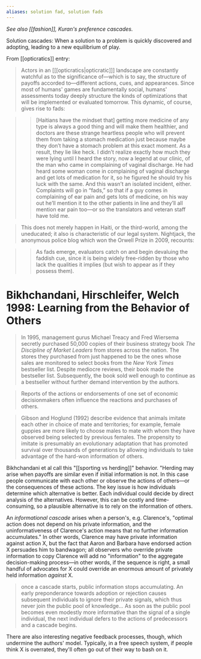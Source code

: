 ```yaml
---
aliases: solution fad, solution fads
---
```


_See also [[fashion]], Kuran's preference cascades._

Solution cascades: When a solution to a problem is quickly discovered and adopting, leading to a new equilibrium of play.

From [[opticratics]] entry:

> Actors in an [[[opticratics|opticratic]]] landscape are constantly watchful as to the significance of—which is to say, the structure of payoffs accorded to—different actions, cues, and appearances. Since most of humans' games are fundamentally social, humans' assessments today deeply structure the kinds of optimizations that will be implemented or evaluated tomorrow. This dynamic, of course, gives rise to fads:

> > [Haitians have the mindset that] getting more medicine of any type is always a good thing and will make them healthier, and doctors are these strange heartless people who will prevent them from taking a stomach medication just because maybe they don’t have a stomach problem at this exact moment. As a result, they lie like heck. I didn’t realize exactly how much they were lying until I heard the story, now a legend at our clinic, of the man who came in complaining of vaginal discharge. He had heard some woman come in complaining of vaginal discharge and get lots of medication for it, so he figured he should try his luck with the same. And this wasn’t an isolated incident, either. Complaints will go in “fads,” so that if a guy comes in complaining of ear pain and gets lots of medicine, on his way out he’ll mention it to the other patients in line and they’ll all mention ear pain too—or so the translators and veteran staff have told me.

> This does not merely happen in Haiti, or the third-world, among the uneducated; it also is characteristic of our legal system. Nightjack, the anonymous police blog which won the Orwell Prize in 2009, recounts:

> > As fads emerge, evaluators catch on and begin devaluing the faddish cue, since it is being widely free-ridden by those who lack the qualities it implies (but wish to appear as if they possess them). 

# Bikhchandani, Hirschleifer, Welch 1998: Learning from the Behavior of Others

> In 1995, management gurus Michael Treacy and Fred Wiersema secretly purchased 50,000 copies of their business strategy book _The Discipline of Market Leaders_ from stores across the nation. The stores they purchased from just happened to be the ones whose sales are monitored to select books from the _New York Times_ bestseller list. Despite mediocre reviews, their book made the bestseller list. Subsequently, the book sold well enough to continue as a bestseller without further demand intervention by the authors.

> Reports of the actions or endorsements of one set of economic decisionmakers often influence the reactions and purchases of others.

> Gibson and Hoglund (1992) describe evidence that animals imitate each other in choice of mate and territories; for example, female guppies are more likely to choose males to mate with whom they have observed being selected by previous females. The propensity to imitate is presumably an evolutionary adaptation that has promoted survival over thousands of generations by allowing individuals to take advantage of the hard-won information of others.

Bikhchandani et al call this "[[sporting vs herding]]" behavior. "Herding may arise when payoffs are similar even if initial information is not. In this case people communicate with each other or observe the actions of others—or the consequences of these actions. The key issue is how individuals determine which alternative is better. Each individual could decide by direct analysis of the alternatives. However, this can be costly and time-consuming, so a plausible alternative is to rely on the information of others.

An _informational cascade_ arises when a person's, e.g. Clarence's, "optimal action does not depend on his private information, and the uninformativeness of Clarence's action means that no further information accumulates." In other words, Clarence may have private information against action X, but the fact that Aaron and Barbara have endorsed action X persuades him to bandwagon; all observers who override private information to copy Clarence will add no "information" to the aggregate decision-making process—in other words, if the sequence is right, a small handful of advocates for X could override an enormous amount of privately held information _against_ X.

> once a cascade starts, public information stops accumulating. An early preponderance towards adoption or rejection causes subsequent individuals to ignore their private signals, which thus never join the public pool of knowledge... As soon as the public pool becomes even modestly more informative than the signal of a single individual, the next individual defers to the actions of predecessors and a cascade begins.

There are also interesting negative feedback processes, though, which undermine the authors' model. Typically, in a free speech system, if people think X is overrated, they'll often go out of their way to bash on it.